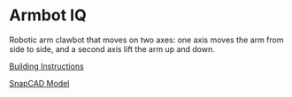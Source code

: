 # Armbot IQ

Robotic arm clawbot that moves on two axes: one axis moves the arm from side to side, and a second axis lift the arm up and down.

[Building Instructions](https://link.vex.com/vexiq/pdf/228-4444-751-Armbot-IQ-Build-Instructions)

[SnapCAD Model](https://content.vexrobotics.com/vexiq/downloads/SnapCAD-Repository/SnapCAD-Files/ArmbotIQ.mpd)
